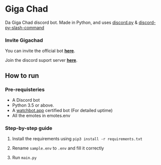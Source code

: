 # Giga Chad 
Da Giga Chad discord bot. Made in Python, and uses [discord.py](https://github.com/Rapptz/discord.py) & [discord-py-slash-command](https://github.com/eunwoo1104/discord-py-slash-command)

### Invite Gigachad

You can invite the official bot **[here](https://discord.com/oauth2/authorize?client_id=843550872293867570&permissions=67584&scope=bot%20applications.commands)**.

Join the discord suport server **[here](https://discord.gg/atPkjGgDBD)**.

## How to run

### Pre-requisteries
* A Discord bot 
* Python 3.5 or above.
* A [watchbot.app](https://watchbot.app) certified bot (For detailed uptime)
* All the emotes in emotes.env

### Step-by-step guide
1. Install the requirements using
`pip3 install -r requirements.txt`


2. Rename `sample.env` to `.env` and fill it correctly


3. Run `main.py`
